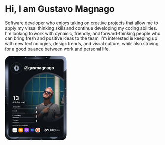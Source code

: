   <h1>Hi, I am Gustavo Magnago</h1>
  <p>Software developer who enjoys taking on creative projects that allow me to apply my visual thinking skills and continue developing my coding abilities. I'm looking to work with dynamic, friendly, and forward-thinking people who can bring fresh and positive ideas to the team. I'm interested in keeping up with new technologies, design trends, and visual culture, while also striving for a good balance between work and personal life.
</p>
  <a href="https://app.daily.dev/DailyDevTips"><img src="https://github.com/gusmagnago/gusmagnago/blob/main/devcard.svg" width="200" alt="Gustavo Magnago's Dev Card"/></a>


<!--
**gusmagnago/gusmagnago** is a ✨ _special_ ✨ repository because its `README.md` (this file) appears on your GitHub profile.

Here are some ideas to get you started:

- 🔭 I’m currently working on ...
- 🌱 I’m currently learning ...
- 👯 I’m looking to collaborate on ...
- 🤔 I’m looking for help with ...
- 💬 Ask me about ...
- 📫 How to reach me: ...
- 😄 Pronouns: ...
- ⚡ Fun fact: ...
-->

